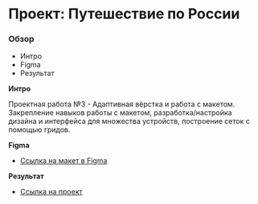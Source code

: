 # Проект: Путешествие по России

### Обзор
* Интро
* Figma
* Результат

**Интро**

Проектная работа №3 - Адаптивная вёрстка и работа с макетом. 
Закрепление навыков работы с макетом, разработка/настройка дизайна и интерфейса для множества устройств, построение сеток с помощью гридов.


**Figma**

* [Ссылка на макет в Figma](https://www.figma.com/file/5S2WSbEFL6awjVWJ0NWL8Q/Sprint-3_-Russia-_-desktop-mobile?node-id=28503%3A0)

**Результат**

* [Ссылка на проект](https://emalofeev.github.io/russian-travel/)